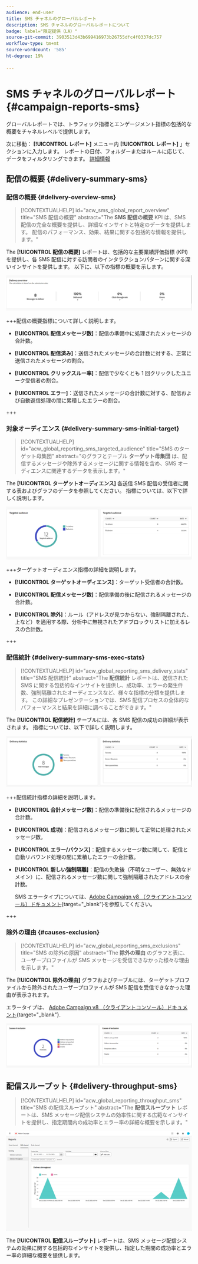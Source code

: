 ```yaml
---
audience: end-user
title: SMS チャネルのグローバルレポート
description: SMS チャネルのグローバルレポートについて
badge: label="限定提供（LA）"
source-git-commit: 3903513d43b699416973b26755dfc4f0337dc757
workflow-type: tm+mt
source-wordcount: '585'
ht-degree: 19%

---
```


# SMS チャネルのグローバルレポート {#campaign-reports-sms}

グローバルレポートでは、トラフィック指標とエンゲージメント指標の包括的な概要をチャネルレベルで提供します。

次に移動： **[!UICONTROL レポート]** メニュー内 **[!UICONTROL レポート]** 」セクションに入力します。 レポートの日付、フォルダーまたはルールに応じて、データをフィルタリングできます。 [詳細情報](global-reports.md)

## 配信の概要 {#delivery-summary-sms}

### 配信の概要 {#delivery-overview-sms}

>[!CONTEXTUALHELP]
>id="acw_sms_global_report_overview"
>title="SMS 配信の概要"
>abstract="The **SMS 配信の概要** KPI は、SMS 配信の完全な概要を提供し、詳細なインサイトと特定のデータを提供します。 配信のパフォーマンス、効果、結果に関する包括的な情報を提供します。"

The **[!UICONTROL 配信の概要]** レポートは、包括的な主要業績評価指標 (KPI) を提供し、各 SMS 配信に対する訪問者のインタラクションパターンに関する深いインサイトを提供します。 以下に、以下の指標の概要を示します。

![](assets/global_report_sms_delivery_overview.png)

+++配信の概要指標について詳しく説明します。

* **[!UICONTROL 配信メッセージ数]**：配信の準備中に処理されたメッセージの合計数。

* **[!UICONTROL 配信済み]**：送信されたメッセージの合計数に対する、正常に送信されたメッセージの割合。

* **[!UICONTROL クリックスルー率]**：配信で少なくとも 1 回クリックしたユニーク受信者の割合。

* **[!UICONTROL エラー]**：送信されたメッセージの合計数に対する、配信および自動返信処理の間に累積したエラーの割合。

+++

### 対象オーディエンス {#delivery-summary-sms-initial-target}

>[!CONTEXTUALHELP]
>id="acw_global_reporting_sms_targeted_audience"
>title="SMS のターゲット母集団"
>abstract="のグラフとテーブル **ターゲット母集団** は、配信するメッセージや除外するメッセージに関する情報を含め、SMS オーディエンスに関連するデータを表示します。"

The **[!UICONTROL ターゲットオーディエンス]** 各送信 SMS 配信の受信者に関する表およびグラフのデータを参照してください。 指標については、以下で詳しく説明します。

![](assets/global_report_sms_targeted_audience.png)

+++ターゲットオーディエンス指標の詳細を説明します。

* **[!UICONTROL ターゲットオーディエンス]**：ターゲット受信者の合計数。

* **[!UICONTROL 配信メッセージ数]**：配信準備の後に配信されるメッセージの合計数。

* **[!UICONTROL 除外]**：ルール（アドレスが見つからない、強制隔離された、上など）を適用する際、分析中に無視されたアドブロックリストに加えるレスの合計数。

+++

### 配信統計 {#delivery-summary-sms-exec-stats}

>[!CONTEXTUALHELP]
>id="acw_global_reporting_sms_delivery_stats"
>title="SMS 配信統計"
>abstract="The **配信統計** レポートは、送信された SMS に関する包括的なインサイトを提供し、成功率、エラーの発生件数、強制隔離されたオーディエンスなど、様々な指標の分類を提供します。 この詳細なプレゼンテーションでは、SMS 配信プロセスの全体的なパフォーマンスと結果を詳細に調べることができます。"

The **[!UICONTROL 配信統計]** テーブルには、各 SMS 配信の成功の詳細が表示されます。 指標については、以下で詳しく説明します。

![](assets/global_report_sms_delivery_statistics.png)

+++配信統計指標の詳細を説明します。

* **[!UICONTROL 合計メッセージ数]**：配信の準備後に配信されるメッセージの合計数。

* **[!UICONTROL 成功]**：配信されるメッセージ数に関して正常に処理されたメッセージ数。

* **[!UICONTROL エラー/バウンス]**：配信するメッセージ数に関して、配信と自動リバウンド処理の間に累積したエラーの合計数。

* **[!UICONTROL 新しい強制隔離]**：配信の失敗後（不明なユーザー、無効なドメイン）に、配信されるメッセージ数に関して強制隔離されたアドレスの合計数。

  SMS エラータイプについては、[Adobe Campaign v8 （クライアントコンソール）ドキュメント](https://experienceleague.adobe.com/docs/campaign/campaign-v8/send/failures/delivery-failures.html?lang=ja#sms-quarantines){target="_blank"}を参照してください。

+++

### 除外の理由 {#causes-exclusion}

>[!CONTEXTUALHELP]
>id="acw_global_reporting_sms_exclusions"
>title="SMS の除外の原因"
>abstract="The **除外の理由** のグラフと表に、ユーザープロファイルが SMS メッセージを受信できなかった様々な理由を示します。"

The **[!UICONTROL 除外の理由]** グラフおよびテーブルには、ターゲットプロファイルから除外されたユーザープロファイルが SMS 配信を受信できなかった理由が表示されます。

エラータイプは、 [Adobe Campaign v8 （クライアントコンソール）ドキュメント](https://experienceleague.adobe.com/docs/campaign/campaign-v8/send/failures/delivery-failures.html?lang=ja#email-error-types){target="_blank"}.

![](assets/global_report_sms_causes_exclusion.png)

## 配信スループット {#delivery-throughput-sms}

>[!CONTEXTUALHELP]
>id="acw_global_reporting_throughput_sms"
>title="SMS の配信スループット"
>abstract="The **配信スループット** レポートは、SMS メッセージ配信システムの効率性に関する広範なインサイトを提供し、指定期間内の成功率とエラー率の詳細な概要を示します。"

![](assets/global_report_sms_delivery_throughput.png)

The **[!UICONTROL 配信スループット]** レポートは、SMS メッセージ配信システムの効果に関する包括的なインサイトを提供し、指定した期間の成功率とエラー率の詳細な概要を提供します。
